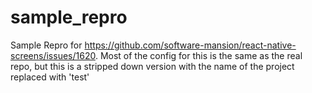 # sample_repro
Sample Repro for https://github.com/software-mansion/react-native-screens/issues/1620.
Most of the config for this is the same as the real repo, but this is a stripped down version with the name of the project replaced with 'test'
